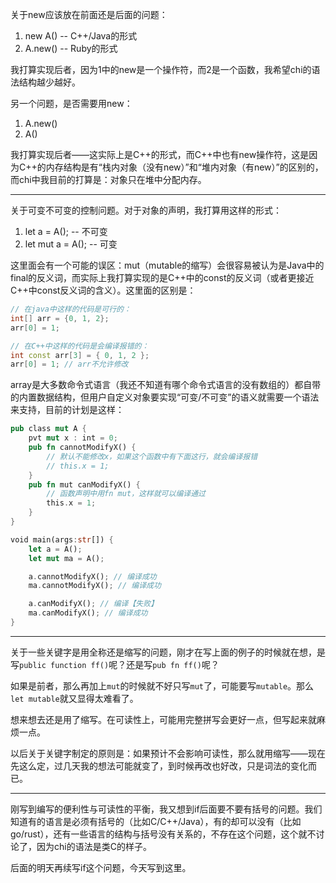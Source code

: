 关于new应该放在前面还是后面的问题：

1. new A() -- C++/Java的形式
2. A.new() -- Ruby的形式

我打算实现后者，因为1中的new是一个操作符，而2是一个函数，我希望chi的语法结构越少越好。

另一个问题，是否需要用new：

1. A.new()
2. A()

我打算实现后者——这实际上是C++的形式，而C++中也有new操作符，这是因为C++的内存结构是有“栈内对象（没有new）”和“堆内对象（有new）”的区别的，而chi中我目前的打算是：对象只在堆中分配内存。

---

关于可变不可变的控制问题。对于对象的声明，我打算用这样的形式：

1. let a = A(); -- 不可变
2. let mut a = A(); -- 可变

这里面会有一个可能的误区：mut（mutable的缩写）会很容易被认为是Java中的final的反义词，而实际上我打算实现的是C++中的const的反义词（或者更接近C++中const反义词的含义）。这里面的区别是：

```java
// 在java中这样的代码是可行的：
int[] arr = {0, 1, 2};
arr[0] = 1;
```

```c++
// 在C++中这样的代码是会编译报错的：
int const arr[3] = { 0, 1, 2 };
arr[0] = 1; // arr不允许修改
```

array是大多数命令式语言（我还不知道有哪个命令式语言的没有数组的）都自带的内置数据结构，但用户自定义对象要实现“可变/不可变”的语义就需要一个语法来支持，目前的计划是这样：

```rust
pub class mut A {
    pvt mut x : int = 0;
    pub fn cannotModifyX() {
        // 默认不能修改x，如果这个函数中有下面这行，就会编译报错
        // this.x = 1;
    }
    pub fn mut canModifyX() {
        // 函数声明中用fn mut，这样就可以编译通过
        this.x = 1;
    }
}

void main(args:str[]) {
    let a = A();
    let mut ma = A();

    a.cannotModifyX(); // 编译成功
    ma.cannotModifyX(); // 编译成功

    a.canModifyX(); // 编译【失败】
    ma.canModifyX(); // 编译成功
}
```

---

关于一些关键字是用全称还是缩写的问题，刚才在写上面的例子的时候就在想，是写```public function ff()```呢？还是写```pub fn ff()```呢？

如果是前者，那么再加上```mut```的时候就不好只写```mut```了，可能要写```mutable```。那么```let mutable```就又显得太难看了。

想来想去还是用了缩写。在可读性上，可能用完整拼写会更好一点，但写起来就麻烦一点。

以后关于关键字制定的原则是：如果预计不会影响可读性，那么就用缩写——现在先这么定，过几天我的想法可能就变了，到时候再改也好改，只是词法的变化而已。

---

刚写到编写的便利性与可读性的平衡，我又想到if后面要不要有括号的问题。我们知道有的语言是必须有括号的（比如C/C++/Java），有的却可以没有（比如go/rust），还有一些语言的结构与括号没有关系的，不存在这个问题，这个就不讨论了，因为chi的语法是类C的样子。

后面的明天再续写if这个问题，今天写到这里。